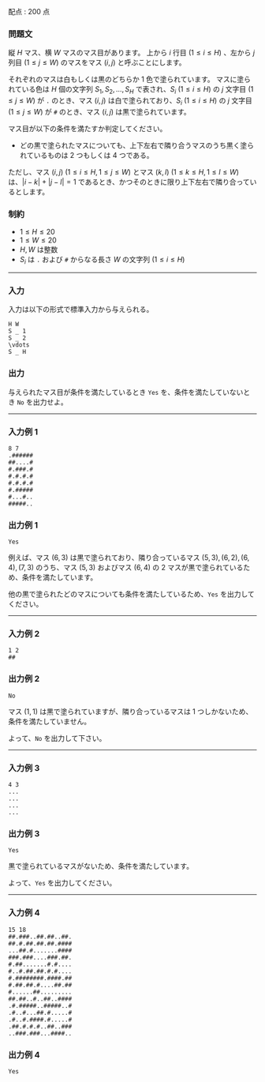 配点 : $200$ 点

### 問題文

縦 $H$ マス、横 $W$ マスのマス目があります。 上から $i$ 行目 $(1\le i\le H)$ 、左から $j$ 列目 $(1\le j\le W)$ のマスをマス $(i,j)$ と呼ぶことにします。

それぞれのマスは白もしくは黒のどちらか $1$ 色で塗られています。 マスに塗られている色は $H$ 個の文字列 $S _ 1,S _ 2,\ldots,S _ H$ で表され、$S _ i\ (1\le i\le H)$ の $j$ 文字目 $(1\le j\le W)$ が `.` のとき、マス $(i,j)$ は白で塗られており、$S _ i\ (1\le i\le H)$ の $j$ 文字目 $(1\le j\le W)$ が `#` のとき、マス $(i,j)$ は黒で塗られています。

マス目が以下の条件を満たすか判定してください。

  * どの黒で塗られたマスについても、上下左右で隣り合うマスのうち黒く塗られているものは $2$ つもしくは $4$ つである。



ただし、マス $(i,j)\ (1\le i\le H,1\le j\le W)$ とマス $(k,l)\ (1\le k\le H,1\le l\le W)$ は、$|i-k|+|j-l|=1$ であるとき、かつそのときに限り上下左右で隣り合っているとします。

### 制約

  * $1\le H\le 20$
  * $1\le W\le 20$
  * $H,W$ は整数
  * $S _ i$ は `.` および `#` からなる長さ $W$ の文字列 $(1\le i\le H)$



* * *

### 入力

入力は以下の形式で標準入力から与えられる。
    
    
    H W
    S _ 1
    S _ 2
    \vdots
    S _ H

### 出力

与えられたマス目が条件を満たしているとき `Yes` を、条件を満たしていないとき `No` を出力せよ。

* * *

### 入力例 1
    
    
    8 7
    .######
    ##....#
    #.###.#
    #.#.#.#
    #.#.#.#
    #.#####
    #...#..
    #####..

### 出力例 1
    
    
    Yes

例えば、マス $(6,3)$ は黒で塗られており、隣り合っているマス $(5,3),(6,2),(6,4),(7,3)$ のうち、マス $(5,3)$ およびマス $(6,4)$ の $2$ マスが黒で塗られているため、条件を満たしています。

他の黒で塗られたどのマスについても条件を満たしているため、`Yes` を出力してください。

* * *

### 入力例 2
    
    
    1 2
    ##

### 出力例 2
    
    
    No

マス $(1,1)$ は黒で塗られていますが、隣り合っているマスは $1$ つしかないため、条件を満たしていません。

よって、`No` を出力して下さい。

* * *

### 入力例 3
    
    
    4 3
    ...
    ...
    ...
    ...

### 出力例 3
    
    
    Yes

黒で塗られているマスがないため、条件を満たしています。

よって、`Yes` を出力してください。

* * *

### 入力例 4
    
    
    15 18
    ##.###..##.##..##.
    ##.#.##.##.##.####
    ...##.#.......####
    ###.###....###.##.
    #.##.......#.#....
    #..#.##.##.#.#....
    #.########.####.##
    #.##.##.#....##.##
    #......##.........
    ##.##..#..##..####
    .#.#####..#####..#
    .#..#...##.#.....#
    .#..#.####.#.....#
    .##.#.#.#..##..###
    ..###.###...####..

### 出力例 4
    
    
    Yes